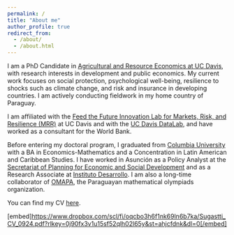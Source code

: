 ```yaml
---
permalink: /
title: "About me"
author_profile: true
redirect_from: 
  - /about/
  - /about.html
---
```


I am a PhD Candidate in [Agricultural and Resource Economics at UC Davis](https://are.ucdavis.edu/), with research interests in development and public economics. My current work focuses on social protection, psychological well-being, resilience to shocks such as climate change, and risk and insurance in developing countries. I am actively conducting fieldwork in my home country of Paraguay.

I am affiliated with the [Feed the Future Innovation Lab for Markets, Risk, and Resilience (MRR)](https://basis.ucdavis.edu/) at UC Davis and with the [UC Davis DataLab](https://datalab.ucdavis.edu/), and have worked as a consultant for the World Bank.

Before entering my doctoral program, I graduated from [Columbia University](https://econ.columbia.edu/) with a BA in Economics-Mathematics and a Concentration in Latin American and Caribbean Studies. I have worked in Asunción as a Policy Analyst at the [Secretariat of Planning for Economic and Social Development](https://www.stp.gov.py/) and as a Research Associate at [Instituto Desarrollo](https://desarrollo.edu.py/en/home/). I am also a long-time collaborator of [OMAPA](https://www.omapa.org/), the Paraguayan mathematical olympiads organization.

You can find my CV [here](https://www.dropbox.com/scl/fi/oqcbo3h6f1nk69ln6b7ka/Sugastti_CV_0924.pdf?rlkey=0j90fx3v1u15sf52qlh02l65y&st=ahjcfdnk&dl=0).

[embed]https://www.dropbox.com/scl/fi/oqcbo3h6f1nk69ln6b7ka/Sugastti_CV_0924.pdf?rlkey=0j90fx3v1u15sf52qlh02l65y&st=ahjcfdnk&dl=0[/embed]
